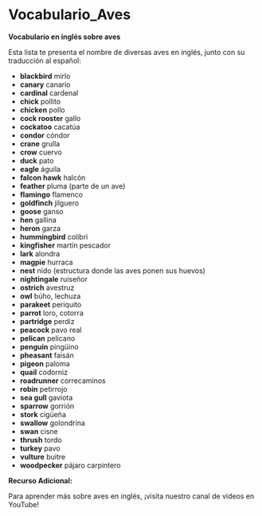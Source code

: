 # Vocabulario_Aves



**Vocabulario en inglés sobre aves**

Esta lista te presenta el nombre de diversas aves en inglés, junto con su traducción al español:

*   **blackbird**    mirlo
*   **canary**    canario
*   **cardinal**    cardenal
*   **chick**    pollito
*   **chicken**    pollo
*   **cock rooster**    gallo
*   **cockatoo**    cacatúa
*   **condor**    cóndor
*   **crane**    grulla
*   **crow**    cuervo
*   **duck**    pato
*   **eagle**    águila
*   **falcon hawk**    halcón
*   **feather**    pluma (parte de un ave)
*   **flamingo**    flamenco
*   **goldfinch**    jilguero
*   **goose**    ganso
*   **hen**    gallina
*   **heron**    garza
*   **hummingbird**    colibrí
*   **kingfisher**    martín pescador
*   **lark**    alondra
*   **magpie**    hurraca
*   **nest**    nido (estructura donde las aves ponen sus huevos)
*   **nightingale**    ruiseñor
*   **ostrich**    avestruz
*   **owl**    búho, lechuza
*   **parakeet**    periquito
*   **parrot**    loro, cotorra
*   **partridge**    perdiz
*   **peacock**    pavo real
*   **pelican**    pelícano
*   **penguin**    pingüino
*   **pheasant**    faisán
*   **pigeon**    paloma
*   **quail**    codorniz
*   **roadrunner**    correcaminos
*   **robin**    petirrojo
*   **sea gull**    gaviota
*   **sparrow**    gorrión
*   **stork**    cigüeña
*   **swallow**    golondrina
*   **swan**    cisne
*   **thrush**    tordo
*   **turkey**    pavo
*   **vulture**    buitre
*   **woodpecker**    pájaro carpintero

**Recurso Adicional:**

Para aprender más sobre aves en inglés, ¡visita nuestro canal de videos en YouTube!


